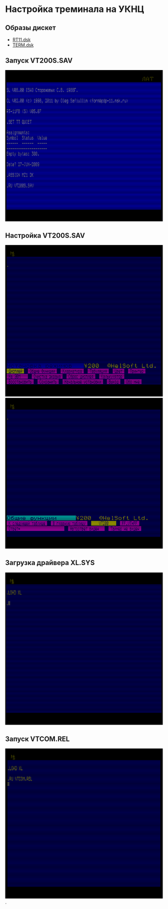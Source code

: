 # Настройка треминала на УКНЦ 
## Образы дискет
* [RT11.dsk](https://github.com/cyberpunk2008/Terminal-from-computer-Electronics-MS0511-UKNC-/blob/main/dsk/RT11.dsk)
* [TERM.dsk](https://github.com/cyberpunk2008/Terminal-from-computer-Electronics-MS0511-UKNC-/blob/main/dsk/TERM.dsk)

## Запуск VT200S.SAV
![](https://github.com/cyberpunk2008/Terminal-from-computer-Electronics-MS0511-UKNC-/blob/main/docs/RUN%20VT200S.png)
## Настройка VT200S.SAV
![](https://github.com/cyberpunk2008/Terminal-from-computer-Electronics-MS0511-UKNC-/blob/main/docs/VT200S(1).png)
![](https://github.com/cyberpunk2008/Terminal-from-computer-Electronics-MS0511-UKNC-/blob/main/docs/VT200S(2).png)
## Загрузка драйвера XL.SYS
![](https://github.com/cyberpunk2008/Terminal-from-computer-Electronics-MS0511-UKNC-/blob/main/docs/LOAD%20XL.png)
## Запуск VTCOM.REL
![](https://github.com/cyberpunk2008/Terminal-from-computer-Electronics-MS0511-UKNC-/blob/main/docs/RUN%20VTCOM.png).





